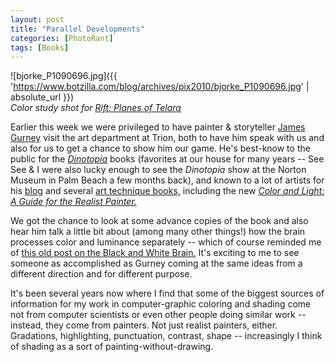 ```yaml
---
layout: post
title: "Parallel Developments"
categories: [PhotoRant]
tags: [Books]
---
```



![bjorke_P1090696.jpg]({{ 'https://www.botzilla.com/blog/archives/pix2010/bjorke_P1090696.jpg' | absolute_url }})
<br /><i>Color study shot for <a href="http://www.riftgame.com">Rift: Planes of Telara</a></i>

Earlier this week we were privileged to have painter & storyteller <a href="http://jamesgurney.com/">James Gurney</a> visit the art department at Trion, both to have him speak with us and also for us to get a chance to show him our game. He's best-know to the public for the <a href="http://www.dinotopia.com/"><i>Dinotopia</i></a> books (favorites at our house for many years -- See See & I were also lucky enough to see the <i>Dinotopia</i> show at the <a heaf="http://www.norton.org/">Norton Museum</a> in Palm Beach a few months back), and known to a lot of artists for his <a href="http://gurneyjourney.blogspot.com/">blog</a> and several <a href="http://nationalartgallery.sg/the-canvas/fresh-paint/top-5-books-for-any-art-junkie/">art technique books,</a> including the new <a href="http://www.amazon.com/Color-Light-Guide-Realist-Painter/dp/0740797719/ref=pd_ts_b_5?ie=UTF8&s=books"><i>Color and Light: A Guide for the Realist Painter.</i></a>

We got the chance to look at some advance copies of the book and  also hear him talk a little bit about (among many other things!) how the brain processes color and luminance separately -- which of course reminded me of <a href="{{ site.baseurl }}{% post_url 2003-09-15-Scotopic-Photo-Topic %}">this old post on the Black and White Brain.</a> It's exciting to me to see someone as accomplished as Gurney coming at the same ideas from a different direction and for different purpose.

It's been several years now where I find that some of the biggest sources of information for my work in computer-graphic coloring and shading come not from computer scientists or even other people doing similar work -- instead, they come from painters. Not just realist painters, either. Gradations, highlighting, punctuation, contrast, shape -- increasingly I think of shading as a sort of painting-without-drawing.

